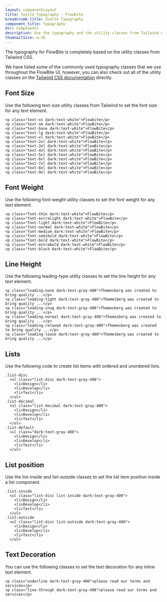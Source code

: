 ```yaml
---
layout: componentLayout
title: Svelte Typography - Flowbite
breadcrumb_title: Svelte Typography
component_title: Typography
dir: Components
description: Use the typography and the utility classes from Tailwind CSS to style text with Flowbite
thumnailSize: w-36
---
```


<script>
  import { TableProp, TableDefaultRow, } from '../../utils'
  import { A } from '$lib';
  // lib files
  const libFiles = import.meta.glob('$lib/typography/*.svelte')
</script>



The typography for FlowBite is completely based on the utility classes from Tailwind CSS.

We have listed some of the commonly used typography classes that we use throughout the FlowBite UI, however, you can also check out all of the utility classes on the <a class="link" href="https://tailwindcss.com/docs/font-family">Tailwind CSS documentation</a> directly.

## Font Size

Use the following text-size utility classes from Tailwind to set the font size for any text element.

```svelte example
<p class="text-xs dark:text-white">Flowbite</p>
<p class="text-sm dark:text-white">FlowBite</p>
<p class="text-base dark:text-white">FlowBite</p>
<p class="text-lg dark:text-white">FlowBite</p>
<p class="text-xl dark:text-white">FlowBite</p>
<p class="text-2xl dark:text-white">FlowBite</p>
<p class="text-3xl dark:text-white">FlowBite</p>
<p class="text-4xl dark:text-white">FlowBite</p>
<p class="text-5xl dark:text-white">FlowBite</p>
<p class="text-6xl dark:text-white">FlowBite</p>
<p class="text-7xl dark:text-white">FlowBite</p>
<p class="text-8xl dark:text-white">FlowBite</p>
<p class="text-9xl dark:text-white">FlowBite</p>
```

## Font Weight 

Use the following font-weight utility classes to set the font weight for any text element.

```svelte example
<p class="font-thin dark:text-white">FlowBite</p>
<p class="font-extralight dark:text-white">FlowBite</p>
<p class="font-light dark:text-white">FlowBite</p>
<p class="font-normal dark:text-white">FlowBite</p>
<p class="font-medium dark:text-white">FlowBite</p>
<p class="font-semibold dark:text-white">FlowBite</p>
<p class="font-bold dark:text-white">FlowBite</p>
<p class="font-extrabold dark:text-white">FlowBite</p>
<p class="font-black dark:text-white">FlowBite</p>
```

## Line Height

Use the following leading-type utility classes to set the line height for any text element.

```svelte example
<p class="leading-none dark:text-gray-400">Themesberg was created to bring quality ...</p>
<p class="leading-tight dark:text-gray-400">Themesberg was created to bring quality ...</p>
<p class="leading-snug dark:text-gray-400">Themesberg was created to bring quality ...</p>
<p class="leading-normal dark:text-gray-400">Themesberg was created to bring quality ...</p>
<p class="leading-relaxed dark:text-gray-400">Themesberg was created to bring quality ...</p>
<p class="leading-loose dark:text-gray-400">Themesberg was created to bring quality ...</p>
```

## Lists

Use the following code to create list items with ordered and unordered lists.

```svelte example
.list-disc
  <ul class="list-disc dark:text-gray-400">
    <li>Design</li>
    <li>Develop</li>
    <li>Test</li>
  </ul>
.list-decimal
  <ol class="list-decimal dark:text-gray-400">
    <li>Design</li>
    <li>Develop</li>
    <li>Test</li>
  </ol>
.list-default
  <ul class="dark:text-gray-400">
    <li>Design</li>
    <li>Develop</li>
    <li>Test</li>
  </ul>
```

## List position

Use the list-inside and list-outside classes to set the list item position inside a list component.

```svelte example
.list-inside
  <ul class="list-disc list-inside dark:text-gray-400">
    <li>Design</li>
    <li>Develop</li>
    <li>Test</li>
  </ul>
.list-outside
  <ul class="list-disc list-outside dark:text-gray-400">
    <li>Design</li>
    <li>Develop</li>
    <li>Test</li>
  </ul>
```

## Text Decoration

You can use the following classes to set the text decoration for any inline text element.

```svelte example
<p class="underline dark:text-gray-400">please read our terms and services</p>
<p class="line-through dark:text-gray-400">please read our terms and services</p>
```


